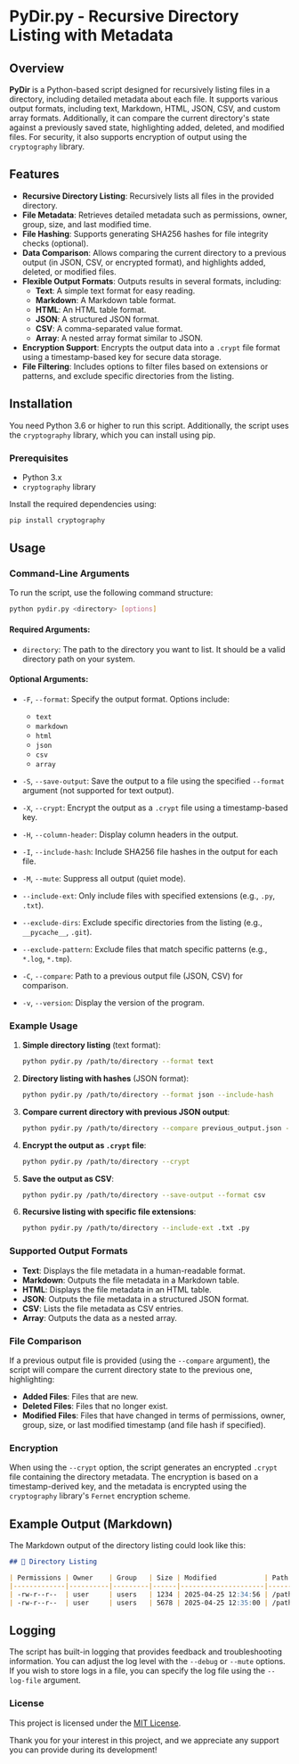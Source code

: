 # PyDir.py - Recursive Directory Listing with Metadata

## Overview

**PyDir** is a Python-based script designed for recursively listing files in a directory, including detailed metadata about each file. It supports various output formats, including text, Markdown, HTML, JSON, CSV, and custom array formats. Additionally, it can compare the current directory's state against a previously saved state, highlighting added, deleted, and modified files. For security, it also supports encryption of output using the `cryptography` library.

## Features

- **Recursive Directory Listing**: Recursively lists all files in the provided directory.
- **File Metadata**: Retrieves detailed metadata such as permissions, owner, group, size, and last modified time.
- **File Hashing**: Supports generating SHA256 hashes for file integrity checks (optional).
- **Data Comparison**: Allows comparing the current directory to a previous output (in JSON, CSV, or encrypted format), and highlights added, deleted, or modified files.
- **Flexible Output Formats**: Outputs results in several formats, including:
  - **Text**: A simple text format for easy reading.
  - **Markdown**: A Markdown table format.
  - **HTML**: An HTML table format.
  - **JSON**: A structured JSON format.
  - **CSV**: A comma-separated value format.
  - **Array**: A nested array format similar to JSON.
- **Encryption Support**: Encrypts the output data into a `.crypt` file format using a timestamp-based key for secure data storage.
- **File Filtering**: Includes options to filter files based on extensions or patterns, and exclude specific directories from the listing.

## Installation

You need Python 3.6 or higher to run this script. Additionally, the script uses the `cryptography` library, which you can install using pip.

### Prerequisites

- Python 3.x
- `cryptography` library

Install the required dependencies using:

```bash
pip install cryptography
```

## Usage

### Command-Line Arguments

To run the script, use the following command structure:

```bash
python pydir.py <directory> [options]
```

#### Required Arguments:

- `directory`: The path to the directory you want to list. It should be a valid directory path on your system.

#### Optional Arguments:

- `-F`, `--format`: Specify the output format. Options include:
  - `text`
  - `markdown`
  - `html`
  - `json`
  - `csv`
  - `array`
  
- `-S`, `--save-output`: Save the output to a file using the specified `--format` argument (not supported for text output).
- `-X`, `--crypt`: Encrypt the output as a `.crypt` file using a timestamp-based key.
- `-H`, `--column-header`: Display column headers in the output.
- `-I`, `--include-hash`: Include SHA256 file hashes in the output for each file.
- `-M`, `--mute`: Suppress all output (quiet mode).
- `--include-ext`: Only include files with specified extensions (e.g., `.py`, `.txt`).
- `--exclude-dirs`: Exclude specific directories from the listing (e.g., `__pycache__`, `.git`).
- `--exclude-pattern`: Exclude files that match specific patterns (e.g., `*.log`, `*.tmp`).
- `-C`, `--compare`: Path to a previous output file (JSON, CSV) for comparison.
- `-v`, `--version`: Display the version of the program.

### Example Usage

1. **Simple directory listing** (text format):
    ```bash
    python pydir.py /path/to/directory --format text
    ```

2. **Directory listing with hashes** (JSON format):
    ```bash
    python pydir.py /path/to/directory --format json --include-hash
    ```

3. **Compare current directory with previous JSON output**:
    ```bash
    python pydir.py /path/to/directory --compare previous_output.json --format markdown
    ```

4. **Encrypt the output as `.crypt` file**:
    ```bash
    python pydir.py /path/to/directory --crypt
    ```

5. **Save the output as CSV**:
    ```bash
    python pydir.py /path/to/directory --save-output --format csv
    ```

6. **Recursive listing with specific file extensions**:
    ```bash
    python pydir.py /path/to/directory --include-ext .txt .py
    ```

### Supported Output Formats

- **Text**: Displays the file metadata in a human-readable format.
- **Markdown**: Outputs the file metadata in a Markdown table.
- **HTML**: Displays the file metadata in an HTML table.
- **JSON**: Outputs the file metadata in a structured JSON format.
- **CSV**: Lists the file metadata as CSV entries.
- **Array**: Outputs the data as a nested array.

### File Comparison

If a previous output file is provided (using the `--compare` argument), the script will compare the current directory state to the previous one, highlighting:
- **Added Files**: Files that are new.
- **Deleted Files**: Files that no longer exist.
- **Modified Files**: Files that have changed in terms of permissions, owner, group, size, or last modified timestamp (and file hash if specified).

### Encryption

When using the `--crypt` option, the script generates an encrypted `.crypt` file containing the directory metadata. The encryption is based on a timestamp-derived key, and the metadata is encrypted using the `cryptography` library's `Fernet` encryption scheme.

## Example Output (Markdown)

The Markdown output of the directory listing could look like this:

```markdown
## 📁 Directory Listing

| Permissions | Owner    | Group   | Size | Modified            | Path                    |
|-------------|----------|---------|------|---------------------|-------------------------|
| -rw-r--r--  | user     | users   | 1234 | 2025-04-25 12:34:56 | /path/to/file1.txt      |
| -rw-r--r--  | user     | users   | 5678 | 2025-04-25 12:35:00 | /path/to/file2.txt      |
```

## Logging

The script has built-in logging that provides feedback and troubleshooting information. You can adjust the log level with the `--debug` or `--mute` options. If you wish to store logs in a file, you can specify the log file using the `--log-file` argument.

### License
This project is licensed under the [MIT License](LICENSE.md).

Thank you for your interest in this project, and we appreciate any support you can provide during its development!

